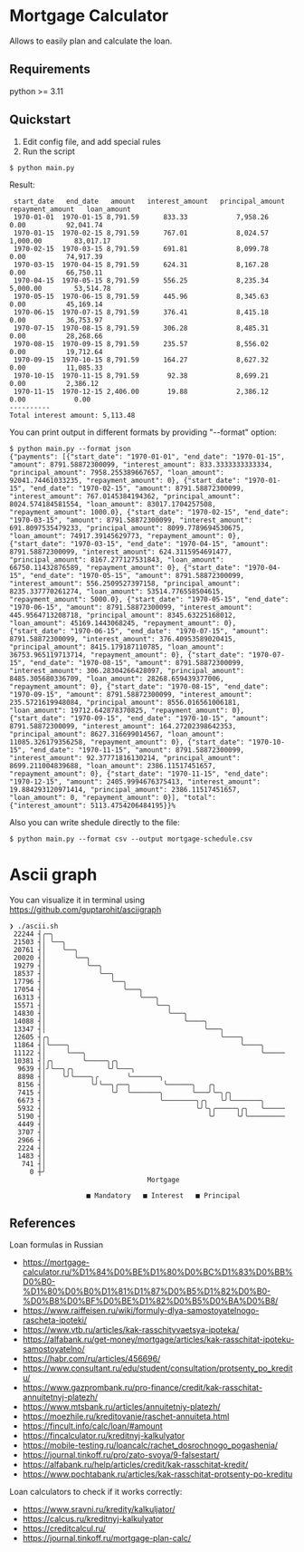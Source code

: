 # Mortgage Calculator

Allows to easily plan and calculate the loan.

## Requirements

python >= 3.11

## Quickstart

1. Edit config file, and add special rules
2. Run the script
```
$ python main.py
```

Result:
```
 start_date   end_date   amount   interest_amount   principal_amount   repayment_amount   loan_amount
 1970-01-01  1970-01-15 8,791.59      833.33            7,958.26             0.00          92,041.74
 1970-01-15  1970-02-15 8,791.59      767.01            8,024.57           1,000.00        83,017.17
 1970-02-15  1970-03-15 8,791.59      691.81            8,099.78             0.00          74,917.39
 1970-03-15  1970-04-15 8,791.59      624.31            8,167.28             0.00          66,750.11
 1970-04-15  1970-05-15 8,791.59      556.25            8,235.34           5,000.00        53,514.78
 1970-05-15  1970-06-15 8,791.59      445.96            8,345.63             0.00          45,169.14
 1970-06-15  1970-07-15 8,791.59      376.41            8,415.18             0.00          36,753.97
 1970-07-15  1970-08-15 8,791.59      306.28            8,485.31             0.00          28,268.66
 1970-08-15  1970-09-15 8,791.59      235.57            8,556.02             0.00          19,712.64
 1970-09-15  1970-10-15 8,791.59      164.27            8,627.32             0.00          11,085.33
 1970-10-15  1970-11-15 8,791.59       92.38            8,699.21             0.00          2,386.12
 1970-11-15  1970-12-15 2,406.00       19.88            2,386.12             0.00            0.00
----------
Total interest amount: 5,113.48
```

You can print output in different formats by providing "--format" option:
```
$ python main.py --format json
{"payments": [{"start_date": "1970-01-01", "end_date": "1970-01-15", "amount": 8791.58872300099, "interest_amount": 833.3333333333334, "principal_amount": 7958.255389667657, "loan_amount": 92041.74461033235, "repayment_amount": 0}, {"start_date": "1970-01-15", "end_date": "1970-02-15", "amount": 8791.58872300099, "interest_amount": 767.0145384194362, "principal_amount": 8024.574184581554, "loan_amount": 83017.1704257508, "repayment_amount": 1000.0}, {"start_date": "1970-02-15", "end_date": "1970-03-15", "amount": 8791.58872300099, "interest_amount": 691.8097535479233, "principal_amount": 8099.7789694530675, "loan_amount": 74917.39145629773, "repayment_amount": 0}, {"start_date": "1970-03-15", "end_date": "1970-04-15", "amount": 8791.58872300099, "interest_amount": 624.3115954691477, "principal_amount": 8167.277127531843, "loan_amount": 66750.11432876589, "repayment_amount": 0}, {"start_date": "1970-04-15", "end_date": "1970-05-15", "amount": 8791.58872300099, "interest_amount": 556.2509527397158, "principal_amount": 8235.337770261274, "loan_amount": 53514.776558504615, "repayment_amount": 5000.0}, {"start_date": "1970-05-15", "end_date": "1970-06-15", "amount": 8791.58872300099, "interest_amount": 445.9564713208718, "principal_amount": 8345.63225168012, "loan_amount": 45169.1443068245, "repayment_amount": 0}, {"start_date": "1970-06-15", "end_date": "1970-07-15", "amount": 8791.58872300099, "interest_amount": 376.40953589020415, "principal_amount": 8415.179187110785, "loan_amount": 36753.965119713714, "repayment_amount": 0}, {"start_date": "1970-07-15", "end_date": "1970-08-15", "amount": 8791.58872300099, "interest_amount": 306.28304266428097, "principal_amount": 8485.305680336709, "loan_amount": 28268.659439377006, "repayment_amount": 0}, {"start_date": "1970-08-15", "end_date": "1970-09-15", "amount": 8791.58872300099, "interest_amount": 235.5721619948084, "principal_amount": 8556.016561006181, "loan_amount": 19712.642878370825, "repayment_amount": 0}, {"start_date": "1970-09-15", "end_date": "1970-10-15", "amount": 8791.58872300099, "interest_amount": 164.27202398642353, "principal_amount": 8627.316699014567, "loan_amount": 11085.326179356258, "repayment_amount": 0}, {"start_date": "1970-10-15", "end_date": "1970-11-15", "amount": 8791.58872300099, "interest_amount": 92.37771816130214, "principal_amount": 8699.211004839688, "loan_amount": 2386.11517451657, "repayment_amount": 0}, {"start_date": "1970-11-15", "end_date": "1970-12-15", "amount": 2405.9994676375413, "interest_amount": 19.884293120971414, "principal_amount": 2386.11517451657, "loan_amount": 0, "repayment_amount": 0}], "total": {"interest_amount": 5113.4754206484195}}%
```

Also you can write shedule directly to the file:
```
$ python main.py --format csv --output mortgage-schedule.csv
```

# Ascii graph

You can visualize it in terminal using https://github.com/guptarohit/asciigraph
```shell
❯ ./ascii.sh
 22244 ┤╭─╮
 21503 ┤│ ╰──╮
 20761 ┤│    ╰──╮
 20020 ┤│       ╰──╮
 19279 ┤│          ╰──╮
 18537 ┤│             ╰──╮
 17796 ┤│                ╰──╮
 17054 ┤│                   ╰───╮
 16313 ┤│                       ╰───╮
 15571 ┤│                           ╰──╮
 14830 ┤│                              ╰───╮
 14088 ┤│                                  ╰────╮
 13347 ┤│                                       ╰───╮
 12605 ┤╭╮                                          ╰────╮
 11864 ┤│╰────╮                                          ╰────╮
 11122 ┤│     ╰───╮                                           ╰─────
 10381 ┤│╭╮       ╰─────╮╭╮
  9639 ┤│╯╰──╮╭╮        ╰╯╰───╮
  8898 ┤│    ╰╯╰────╮╭       ╰───────╮
  8156 ┤│           ╰╯╰──╮╭──╮        ╰──────╮   ╭╮
  7415 ┤│                ╰╯  ╰───────╮       ╰───╯╰─╮╭╮
  6673 ┤│                            ╰────────╮╭╮   ╰╯╰───────╮
  5932 ┤│                                     ╰╯╰╮╭─────╮╭╮   ╰─────
  5190 ┤│                                        ╰╯     ╰╯╰─────────
  4449 ┤│
  3707 ┤│
  2966 ┤│
  2224 ┤│
  1483 ┤│
   741 ┤│
     0 ┼╯
                                  Mortgage

                   ■ Mandatory   ■ Interest   ■ Principal
```

## References
Loan formulas in Russian
- https://mortgage-calculator.ru/%D1%84%D0%BE%D1%80%D0%BC%D1%83%D0%BB%D0%B0-%D1%80%D0%B0%D1%81%D1%87%D0%B5%D1%82%D0%B0-%D0%B8%D0%BF%D0%BE%D1%82%D0%B5%D0%BA%D0%B8/
- https://www.raiffeisen.ru/wiki/formuly-dlya-samostoyatelnogo-rascheta-ipoteki/
- https://www.vtb.ru/articles/kak-rasschityvaetsya-ipoteka/
- https://alfabank.ru/get-money/mortgage/articles/kak-rasschitat-ipoteku-samostoyatelno/
- https://habr.com/ru/articles/456696/
- https://www.consultant.ru/edu/student/consultation/protsenty_po_kreditu/
- https://www.gazprombank.ru/pro-finance/credit/kak-rasschitat-annuitetnyj-platezh/
- https://www.mtsbank.ru/articles/annuitetniy-platezh/
- https://moezhile.ru/kreditovanie/raschet-annuiteta.html
- https://fincult.info/calc/loan/#amount
- https://fincalculator.ru/kreditnyj-kalkulyator
- https://mobile-testing.ru/loancalc/rachet_dosrochnogo_pogashenia/
- https://journal.tinkoff.ru/pro/zato-svoya/9-falsestart/
- https://alfabank.ru/help/articles/credit/kak-rasschitat-kredit/
- https://www.pochtabank.ru/articles/kak-rasschitat-protsenty-po-kreditu

Loan calculators to check if it works correctly:
- https://www.sravni.ru/kredity/kalkuljator/
- https://calcus.ru/kreditnyj-kalkulyator
- https://creditcalcul.ru/
- https://journal.tinkoff.ru/mortgage-plan-calc/
